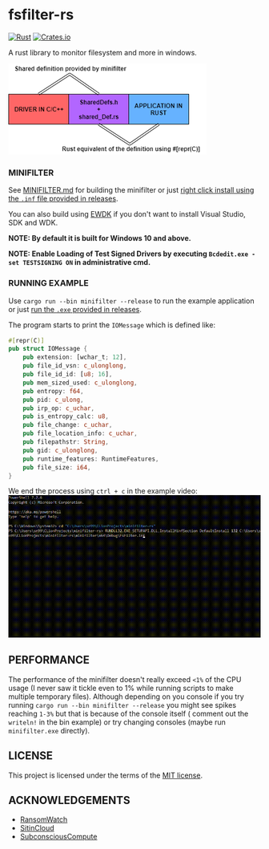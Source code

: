 # fsfilter-rs

[![Rust](https://github.com/SubconsciousCompute/fsfilter-rs/actions/workflows/rust.yml/badge.svg)](https://github.com/SubconsciousCompute/fsfilter-rs/actions/workflows/rust.yml)
[![Crates.io](https://img.shields.io/crates/v/fsfilter-rs?style=flat-square)](https://crates.io/crates/fsfilter-rs)

A rust library to monitor filesystem and more in windows.

![shared_def](readme_resources/shared_def.png)

### MINIFILTER

See [MINIFILTER.md](MINIFILTER.md) for building the minifilter or just [right click install using the `.inf` file
provided in releases](https://github.com/SubconsciousCompute/fsfilter-rs/releases/latest/download/snFilter.zip).

You can also build using [EWDK](EWDKbuild.md) if you don't want to install Visual Studio, SDK and WDK.

**NOTE: By default it is built for Windows 10 and above.**

**NOTE: Enable Loading of Test Signed Drivers by executing `Bcdedit.exe -set TESTSIGNING ON` in administrative cmd.**

### RUNNING EXAMPLE

Use `cargo run --bin minifilter --release` to run the example application or just [run the `.exe` provided in
releases](https://github.com/SubconsciousCompute/fsfilter-rs/releases/latest/download/minifilter.exe).

The program starts to print the `IOMessage` which is defined like:

```rust
#[repr(C)]
pub struct IOMessage {
    pub extension: [wchar_t; 12],
    pub file_id_vsn: c_ulonglong,
    pub file_id_id: [u8; 16],
    pub mem_sized_used: c_ulonglong,
    pub entropy: f64,
    pub pid: c_ulong,
    pub irp_op: c_uchar,
    pub is_entropy_calc: u8,
    pub file_change: c_uchar,
    pub file_location_info: c_uchar,
    pub filepathstr: String,
    pub gid: c_ulonglong,
    pub runtime_features: RuntimeFeatures,
    pub file_size: i64,
}
```

We end the process using `ctrl + c` in the example video:
![video](readme_resources/example.gif)

## PERFORMANCE

The performance of the minifilter doesn't really exceed `<1%` of the CPU usage (I never saw it tickle even to 1% while
running scripts to make multiple temporary files). Although depending on you console if you try running
`cargo run --bin minifilter --release` you might see spikes reaching `1-3%` but that is because of the console itself (
comment out the `writeln!` in the bin example) or try changing consoles (maybe run `minifilter.exe` directly).

## LICENSE

This project is licensed under the terms of the [MIT license](LICENSE.md).

## ACKNOWLEDGEMENTS

- [RansomWatch](https://github.com/RafWu/RansomWatch)
- [SitinCloud](https://github.com/SitinCloud)
- [SubconsciousCompute](https://github.com/SubconsciousCompute)
